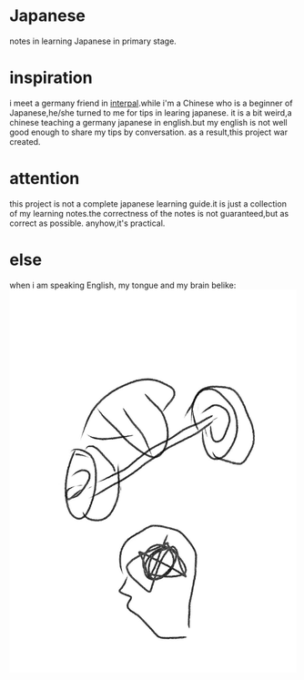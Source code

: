 # Japanese
notes in learning Japanese in primary stage.

# inspiration
i meet a germany friend in [interpal](https://www.interpals.net).while i'm a Chinese who is a beginner of Japanese,he/she turned to me for tips in learing japanese. it is a bit weird,a chinese teaching a  germany japanese in english.but my english is not well good enough to share my tips by conversation. as a result,this project war created.


# attention
this project is not a complete japanese learning guide.it is just a collection of my learning notes.the correctness of the notes is not guaranteed,but as correct as possible.
anyhow,it's practical.

# else

when i am speaking English, my tongue and my brain belike:
![](belike.jpg)



